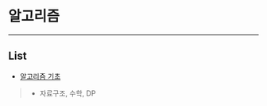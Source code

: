 # 알고리즘
---------------------------------------------------------------------------------------
## List
- [알고리즘 기초]()
> - 자료구조, 수학, DP
